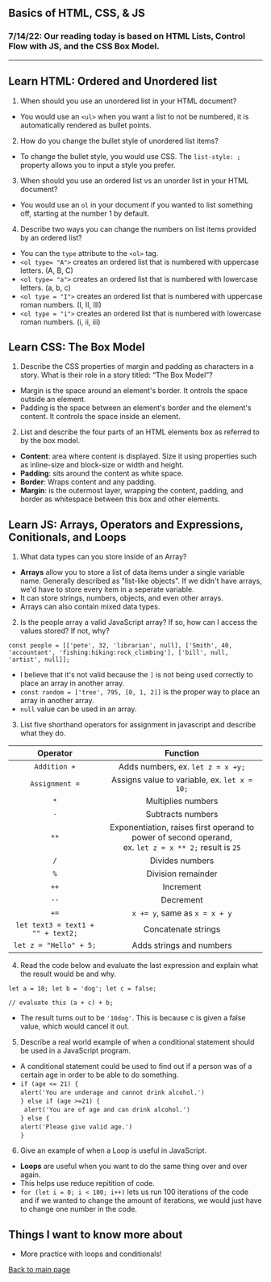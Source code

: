 ## Basics of HTML, CSS, & JS

### 7/14/22: Our reading today is based on HTML Lists, Control Flow with JS, and the CSS Box Model.

---

## Learn HTML: Ordered and Unordered list

1. When should you use an unordered list in your HTML document?
- You would use an `<ul>` when you want a list to not be numbered, it is automatically rendered as bullet points. 

2. How do you change the bullet style of unordered list items?
- To change the bullet style, you would use CSS. The `list-style: ;` property allows you to input a style you prefer. 

3. When should you use an ordered list vs an unorder list in your HTML document?
- You would use an `ol` in your document if you wanted to list something off, starting at the number 1 by default. 

4. Describe two ways you can change the numbers on list items provided by an ordered list?
- You can the `type` attribute to the `<ol>` tag. 
- `<ol type= "A">` creates an ordered list that is numbered with uppercase letters. (A, B, C)
- `<ol type= "a">` creates an ordered list that is numbered with lowercase letters. (a, b, c)
- `<ol type = "I">` creates an ordered list that is numbered with uppercase roman numbers. (I, II, III)
- `<ol type = "i">` creates an ordered list that is numbered with lowercase roman numbers. (i, ii, iii)

## Learn CSS: The Box Model

1. Describe the CSS properties of margin and padding as characters in a story. What is their role in a story titled: “The Box Model”?
- Margin is the space around an element's border. It ontrols the space outside an element. 
- Padding is the space between an element's border and the element's content. It controls the space inside an element. 

2. List and describe the four parts of an HTML elements box as referred to by the box model.
- **Content**: area where content is displayed. Size it using properties such as inline-size and block-size or width and height. 
- **Padding**: sits around the content as white space. 
- **Border**: Wraps content and any padding. 
- **Margin**: is the outermost layer, wrapping the content, padding, and border as whitespace between this box and other elements. 

## Learn JS: Arrays, Operators and Expressions, Conitionals, and Loops

1. What data types can you store inside of an Array?
- **Arrays** allow you to store a list of data items under a single variable name. Generally described as "list-like objects". If we didn't have arrays, we'd have to store every item in a seperate variable. 
- It can store strings, numbers, objects, and even other arrays. 
- Arrays can also contain mixed data types. 

2. Is the people array a valid JavaScript array? If so, how can I access the values stored? If not, why?

 `const people = [['pete', 32, 'librarian', null], ['Smith', 40, 'accountant', 'fishing:hiking:rock_climbing'], ['bill', null, 'artist', null]];`

 - I believe that it's not valid because the `]` is not being used correctly to place an array in another array. 
 - `const random = ['tree', 795, [0, 1, 2]]` is the proper way to place an array in another array. 
 - `null` value can be used in an array. 

3. List five shorthand operators for assignment in javascript and describe what they do.

| **Operator**            |          **Function** |
| :---: | :---: |
| `Addition +` | Adds numbers, ex. `let z = x +y;` |
| `Assignment =` | Assigns value to variable, ex. `let x = 10;` |
| `*` | Multiplies numbers |
| `-` | Subtracts numbers |
| `**` | Exponentiation, raises first operand to power of second operand, <br>ex. `let z = x ** 2;` result is `25` |
| `/`| Divides numbers |
| `%` | Division remainder|
| `++` | Increment |
| `--`| Decrement|
| `+=`| `x += y`, same as `x = x + y`|
| `let text3 = text1 + "" + text2;`| Concatenate strings |
| `let z = "Hello" + 5;`| Adds strings and numbers|



4. Read the code below and evaluate the last expression and explain what the result would be and why.

`let a = 10;
 let b = 'dog';
 let c = false;`

 `// evaluate this
 (a + c) + b;`

- The result turns out to be `'10dog'`. This is because c is given a false value, which would cancel it out.


5. Describe a real world example of when a conditional statement should be used in a JavaScript program.
- A conditional statement could be used to find out if a person was of a certain age in order to be able to do something. 
- `if (age <= 21) {`<br>
    `alert('You are underage and cannot drink alcohol.')`<br>
`} else if (age >=21) {`<br>
   ` alert('You are of age and can drink alcohol.')`<br>
`} else {`<br>
    `alert('Please give valid age.')`<br>
`}`

6. Give an example of when a Loop is useful in JavaScript.
- **Loops** are useful when you want to do the same thing over and over again. 
- This helps use reduce repitition of code. 
- `for (let i = 0; i < 100; i++)` lets us run 100 iterations of the code and if we wanted to change the amount of iterations, we would just have to change one number in the code. 

## Things I want to know more about
- More practice with loops and conditionals!

[Back to main page](README.md)